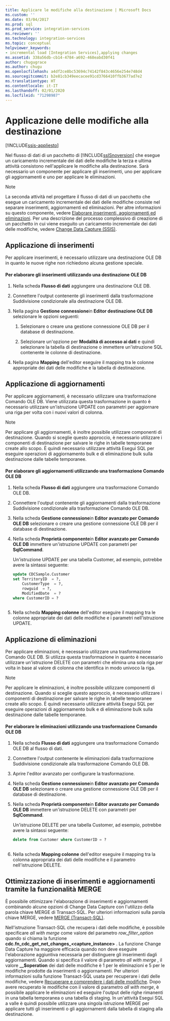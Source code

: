 ```yaml
---
title: Applicare le modifiche alla destinazione | Microsoft Docs
ms.custom: ''
ms.date: 03/04/2017
ms.prod: sql
ms.prod_service: integration-services
ms.reviewer: ''
ms.technology: integration-services
ms.topic: conceptual
helpviewer_keywords:
- incremental load [Integration Services],applying changes
ms.assetid: 338a56db-cb14-4784-a692-468eabd30f41
author: chugugrace
ms.author: chugu
ms.openlocfilehash: a4df2ce8bc53694c74142f843c4656e254e748d4
ms.sourcegitcommit: b2e81cb349eecacee91cd3766410ffb3677ad7e2
ms.translationtype: HT
ms.contentlocale: it-IT
ms.lasthandoff: 02/01/2020
ms.locfileid: "71298987"
---
```

# <a name="apply-the-changes-to-the-destination"></a>Applicazione delle modifiche alla destinazione

[!INCLUDE[ssis-appliesto](../../includes/ssis-appliesto-ssvrpluslinux-asdb-asdw-xxx.md)]


  Nel flusso di dati di un pacchetto di [!INCLUDE[ssISnoversion](../../includes/ssisnoversion-md.md)] che esegue un caricamento incrementale dei dati delle modifiche la terza e ultima attività consistono nell'applicare le modifiche alla destinazione. Sarà necessario un componente per applicare gli inserimenti, uno per applicare gli aggiornamenti e uno per applicare le eliminazioni.  
  
> [!NOTE]  
>  La seconda attività nel progettare il flusso di dati di un pacchetto che esegue un caricamento incrementale dei dati delle modifiche consiste nel separare inserimenti, aggiornamenti ed eliminazioni. Per altre informazioni su questo componente, vedere [Elaborare inserimenti, aggiornamenti ed eliminazioni](../../integration-services/change-data-capture/process-inserts-updates-and-deletes.md). Per una descrizione del processo complessivo di creazione di un pacchetto in cui viene eseguito un caricamento incrementale dei dati delle modifiche, vedere [Change Data Capture &#40;SSIS&#41;](../../integration-services/change-data-capture/change-data-capture-ssis.md).  
  
## <a name="applying-inserts"></a>Applicazione di inserimenti  
 Per applicare inserimenti, è necessario utilizzare una destinazione OLE DB in quanto le nuove righe non richiedono alcuna gestione speciale.  
  
#### <a name="to-process-inserts-by-using-an-ole-db-destination"></a>Per elaborare gli inserimenti utilizzando una destinazione OLE DB  
  
1.  Nella scheda **Flusso di dati** aggiungere una destinazione OLE DB.  
  
2.  Connettere l'output contenente gli inserimenti dalla trasformazione Suddivisione condizionale alla destinazione OLE DB.  
  
3.  Nella pagina **Gestione connessione**in **Editor destinazione OLE DB** selezionare le opzioni seguenti:  
  
    1.  Selezionare o creare una gestione connessione OLE DB per il database di destinazione.  
  
    2.  Selezionare un'opzione per **Modalità di accesso ai dati** e quindi selezionare la tabella di destinazione o immettere un'istruzione SQL contenente le colonne di destinazione.  
  
4.  Nella pagina **Mapping** dell'editor eseguire il mapping tra le colonne appropriate dei dati delle modifiche e la tabella di destinazione.  
  
## <a name="applying-updates"></a>Applicazione di aggiornamenti  
 Per applicare aggiornamenti, è necessario utilizzare una trasformazione Comando OLE DB. Viene utilizzata questa trasformazione in quanto è necessario utilizzare un'istruzione UPDATE con parametri per aggiornare una riga per volta con i nuovi valori di colonna.  
  
> [!NOTE]  
>  Per applicare gli aggiornamenti, è inoltre possibile utilizzare componenti di destinazione. Quando si sceglie questo approccio, è necessario utilizzare i componenti di destinazione per salvare le righe in tabelle temporanee create allo scopo. È quindi necessario utilizzare attività Esegui SQL per eseguire operazioni di aggiornamento bulk e di eliminazione bulk sulla destinazione dalle tabelle temporanee.  
  
#### <a name="to-process-updates-by-using-an-ole-db-command-transformation"></a>Per elaborare gli aggiornamenti utilizzando una trasformazione Comando OLE DB  
  
1.  Nella scheda **Flusso di dati** aggiungere una trasformazione Comando OLE DB.  
  
2.  Connettere l'output contenente gli aggiornamenti dalla trasformazione Suddivisione condizionale alla trasformazione Comando OLE DB.  
  
3.  Nella scheda **Gestione connessione**in **Editor avanzato per Comando OLE DB** selezionare o creare una gestione connessione OLE DB per il database di destinazione.  
  
4.  Nella scheda **Proprietà componente**in **Editor avanzato per Comando OLE DB** immettere un'istruzione UPDATE con parametri per **SqlCommand**.  
  
     Un'istruzione UPDATE per una tabella Customer, ad esempio, potrebbe avere la sintassi seguente:  
  
    ```sql
    update CDCSample.Customer  
    set TerritoryID  = ?,  
        CustomerType  = ?,  
        rowguid  = ?,  
        ModifiedDate  = ?  
    where CustomerID = ?  
  
    ```  
  
5.  Nella scheda **Mapping colonne** dell'editor eseguire il mapping tra le colonne appropriate dei dati delle modifiche e i parametri nell'istruzione UPDATE.  
  
## <a name="applying-deletes"></a>Applicazione di eliminazioni  
 Per applicare eliminazioni, è necessario utilizzare una trasformazione Comando OLE DB. Si utilizza questa trasformazione in quanto è necessario utilizzare un'istruzione DELETE con parametri che elimina una sola riga per volta in base al valore di colonna che identifica in modo univoco la riga.  
  
> [!NOTE]  
>  Per applicare le eliminazioni, è inoltre possibile utilizzare componenti di destinazione. Quando si sceglie questo approccio, è necessario utilizzare i componenti di destinazione per salvare le righe in tabelle temporanee create allo scopo. È quindi necessario utilizzare attività Esegui SQL per eseguire operazioni di aggiornamento bulk e di eliminazione bulk sulla destinazione dalle tabelle temporanee.  
  
#### <a name="to-process-deletes-by-using-an-ole-db-command-transformation"></a>Per elaborare le eliminazioni utilizzando una trasformazione Comando OLE DB  
  
1.  Nella scheda **Flusso di dati** aggiungere una trasformazione Comando OLE DB al flusso di dati.  
  
2.  Connettere l'output contenente le eliminazioni dalla trasformazione Suddivisione condizionale alla trasformazione Comando OLE DB.  
  
3.  Aprire l'editor avanzato per configurare la trasformazione.  
  
4.  Nella scheda **Gestione connessione**in **Editor avanzato per Comando OLE DB** selezionare o creare una gestione connessione OLE DB per il database di destinazione.  
  
5.  Nella scheda **Proprietà componente**in **Editor avanzato per Comando OLE DB** immettere un'istruzione DELETE con parametri per **SqlCommand**.  
  
     Un'istruzione DELETE per una tabella Customer, ad esempio, potrebbe avere la sintassi seguente:  
  
    ```sql
    delete from Customer where CustomerID = ?  
  
    ```  
  
6.  Nella scheda **Mapping colonne** dell'editor eseguire il mapping tra la colonna appropriata dei dati delle modifiche e il parametro nell'istruzione DELETE.  
  
## <a name="optimizing-inserts-and-updates-by-using-merge-functionality"></a>Ottimizzazione di inserimenti e aggiornamenti tramite la funzionalità MERGE  
 È possibile ottimizzare l'elaborazione di inserimenti e aggiornamenti combinando alcune opzioni di Change Data Capture con l'utilizzo della parola chiave MERGE di Transact-SQL. Per ulteriori informazioni sulla parola chiave MERGE, vedere [MERGE &#40;Transact-SQL&#41;](../../t-sql/statements/merge-transact-sql.md).  
  
 Nell'istruzione Transact-SQL che recupera i dati delle modifiche, è possibile specificare *all with merge* come valore del parametro *row_filter_option* quando si chiama la funzione **cdc.fn_cdc_get_net_changes_<capture_instance>** . La funzione Change Data Capture ha maggiore efficacia quando non deve eseguire l'elaborazione aggiuntiva necessaria per distinguere gli inserimenti dagli aggiornamenti. Quando si specifica il valore di parametro *all with merge* , il valore **__$operation** dei dati delle modifiche è 1 per le eliminazioni e 5 per le modifiche prodotte da inserimenti o aggiornamenti. Per ulteriori informazioni sulla funzione Transact-SQL usata per recuperare i dati delle modifiche, vedere [Recuperare e comprendere i dati delle modifiche](../../integration-services/change-data-capture/retrieve-and-understand-the-change-data.md). Dopo avere recuperato le modifiche con il valore di parametro *all with merge*, è possibile applicare le eliminazioni ed eseguire l'output delle righe rimanenti in una tabella temporanea o una tabella di staging. In un'attività Esegui SQL a valle è quindi possibile utilizzare una singola istruzione MERGE per applicare tutti gli inserimenti o gli aggiornamenti dalla tabella di staging alla destinazione.  
  
  
